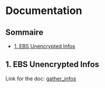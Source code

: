  <h1>Documentation</h1>

 <h2>Sommaire</h2>

- [1. EBS Unencrypted Infos](#1-ebs-unencrypted-infos)


## 1. EBS Unencrypted Infos

Link for the doc: [gather_infos](./gather_infos.md)
